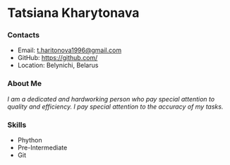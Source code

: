 # Tatsiana Kharytonava
### Contacts
+ Email: t.haritonova1996@gmail.com
+ GitHub: https://github.com/
+ Location: Belynichi, Belarus
### About Me
*I am a dedicated and hardworking person who pay special attention to quality and efficiency. I pay special attention to the accuracy of my tasks.*
### Skills
+ Phython
+ Pre-Intermediate 
+ Git
